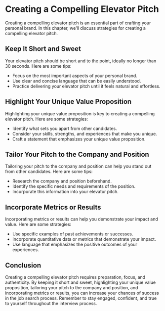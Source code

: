 Creating a Compelling Elevator Pitch
=============================================================================

Creating a compelling elevator pitch is an essential part of crafting your personal brand. In this chapter, we'll discuss strategies for creating a compelling elevator pitch.

Keep It Short and Sweet
-----------------------

Your elevator pitch should be short and to the point, ideally no longer than 30 seconds. Here are some tips:

* Focus on the most important aspects of your personal brand.
* Use clear and concise language that can be easily understood.
* Practice delivering your elevator pitch until it feels natural and effortless.

Highlight Your Unique Value Proposition
---------------------------------------

Highlighting your unique value proposition is key to creating a compelling elevator pitch. Here are some strategies:

* Identify what sets you apart from other candidates.
* Consider your skills, strengths, and experiences that make you unique.
* Craft a statement that emphasizes your unique value proposition.

Tailor Your Pitch to the Company and Position
---------------------------------------------

Tailoring your pitch to the company and position can help you stand out from other candidates. Here are some tips:

* Research the company and position beforehand.
* Identify the specific needs and requirements of the position.
* Incorporate this information into your elevator pitch.

Incorporate Metrics or Results
------------------------------

Incorporating metrics or results can help you demonstrate your impact and value. Here are some strategies:

* Use specific examples of past achievements or successes.
* Incorporate quantitative data or metrics that demonstrate your impact.
* Use language that emphasizes the positive outcomes of your experiences.

Conclusion
----------

Creating a compelling elevator pitch requires preparation, focus, and authenticity. By keeping it short and sweet, highlighting your unique value proposition, tailoring your pitch to the company and position, and incorporating metrics or results, you can increase your chances of success in the job search process. Remember to stay engaged, confident, and true to yourself throughout the interview process.
